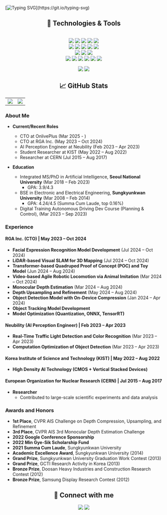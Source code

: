[![Typing SVG](https://readme-typing-svg.demolab.com?font=Alkatra&weight=500&size=45&duration=3000&pause=3&color=6994CDEE&center=true&multiline=true&width=1000&height=120&lines=Hi+there!+I'm+Dohyeong.;Nice+to+meet+you!)](https://git.io/typing-svg)

<div align="center">
  <h2>🔧 Technologies & Tools</h2>
</div>

<div align="center"> 
  <br/>

<img src="https://img.shields.io/badge/Python-3776AB?style=for-the-badge&logo=Python&logoColor=white">
<img src="https://img.shields.io/badge/C-00599C?style=for-the-badge&logo=C&logoColor=white">
<img src="https://img.shields.io/badge/C++-00599C?style=for-the-badge&logo=C%2B%2B&logoColor=white"> 
<img src="https://img.shields.io/badge/JAVA-007396?style=for-the-badge&logo=Java&logoColor=white"> 
<img src="https://img.shields.io/badge/JavaScript-F7DF1E?style=for-the-badge&logo=JavaScript&logoColor=white"> <br>

<img src="https://img.shields.io/badge/ROS-22314E?style=for-the-badge&logo=ros&logoColor=white">
<img src="https://img.shields.io/badge/ROS2-22314E?style=for-the-badge&logo=ros&logoColor=white">
<img src="https://img.shields.io/badge/OpenCV-5C3EE8?style=for-the-badge&logo=OpenCV&logoColor=white"> 
<img src="https://img.shields.io/badge/gstreamer-33AADD?style=for-the-badge&logo=gstreamer&logoColor=white">
<img src="https://img.shields.io/badge/deepstream-2F3134?style=for-the-badge&logo=nvidia&logoColor=white"> <br>
  
<img src="https://img.shields.io/badge/VS_Code-007ACC?style=for-the-badge&logo=VisualStudioCode&logoColor=white">
<img src="https://img.shields.io/badge/PyCharm-000000?style=for-the-badge&logo=PyCharm&logoColor=white">
<img src="https://img.shields.io/badge/Google_Coral-4285F4?style=for-the-badge&logo=Google&logoColor=white"> <br>

 <img src="https://img.shields.io/badge/aws-232F3E?style=for-the-badge&logo=Amazon aws&logoColor=white">
<img src="https://img.shields.io/badge/github-181717?style=for-the-badge&logo=github&logoColor=white">
<img src="https://img.shields.io/badge/git-F05032?style=for-the-badge&logo=git&logoColor=white">
<img src="https://img.shields.io/badge/Jira-0052CC?style=for-the-badge&logo=jira&logoColor=white">
<img src="https://img.shields.io/badge/Confluence-172B4D?style=for-the-badge&logo=confluence&logoColor=white">
<img src="https://img.shields.io/badge/Notion-000000?style=for-the-badge&logo=notion&logoColor=white">
   <br/>

![](https://img.shields.io/badge/OS-Linux-informational?style=flat&logo=linux&logoColor=white&color=2bbc8a)
![](https://img.shields.io/badge/OS-Windows-informational?style=flat&logo=windows&logoColor=white&color=2bbc8a) 

</div>
 
<div align="center">
  <h2> &#x1f4c8; GitHub Stats</h2>
</div>

<div align="center">
  <table>
    <tr>
      <td>
        <a href="https://github.com/figurekim317">
          <img align="center" src="https://github-readme-stats.vercel.app/api?username=figurekim317&show_icons=true&theme=transparent" />
        </a>
      </td>
      <td>
        <a href="https://solved.ac/ggusg0317">
          <img src="http://mazassumnida.wtf/api/v2/generate_badge?boj=ggusg0317" />
        </a>
      </td>
    </tr>
  </table>
</div>


### About Me
- **Current/Recent Roles**
  - CTO at OnlivePlus (Mar 2025 - )
  - CTO at RGA Inc. (May 2023 – Oct 2024)  
  - AI Perception Engineer at Neubility (Feb 2023 – Apr 2023)  
  - Student Researcher at KIST (May 2022 – Aug 2022)  
  - Researcher at CERN (Jul 2015 – Aug 2017)

- **Education**  
  - Integrated MS/PhD in Artificial Intelligence, **Seoul National University** (Mar 2018 – Feb 2023)  
    - GPA: 3.9/4.3  
  - BSE in Electronic and Electrical Engineering, **Sungkyunkwan University** (Mar 2008 – Feb 2014)  
    - GPA: 4.24/4.5 (Summa Cum Laude, top 0.16%)  
  - Digital Training Autonomous Driving Dev Course (Planning & Control), (Mar 2023 – Sep 2023)

### Experience

#### RGA Inc. (CTO) | May 2023 – Oct 2024
- **Facial Expression Recognition Model Development** (Jul 2024 – Oct 2024)  
- **LiDAR-based Visual SLAM for 3D Mapping** (Jul 2024 – Oct 2024)  
- **Transformer-based Quadruped Proof of Concept (POC) and Toy Model** (Jun 2024 – Aug 2024)  
- **Video-based Agile Robotic Locomotion via Animal Imitation** (Mar 2024 – Oct 2024)
- **Monocular Depth Estimation** (Mar 2024 – Aug 2024)
- **Depth Upsampling and Refinement** (May 2024 – Aug 2024)
- **Object Detection Model with On-Device Compression** (Jan 2024 – Apr 2024)
- **Object Tracking Model Development**
- **Model Optimization (Quantization, ONNX, TensorRT)**  

#### Neubility (AI Perception Engineer) | Feb 2023 – Apr 2023
- **Real-Time Traffic Light Detection and Color Recognition** (Mar 2023 – Apr 2023)
- **Computation Optimization of Object Detection** (Mar 2023 – Apr 2023)

#### Korea Institute of Science and Technology (KIST) | May 2022 – Aug 2022
- **High Density AI Technology (CMOS + Vertical Stacked Devices)**

#### European Organization for Nuclear Research (CERN) | Jul 2015 – Aug 2017
- **Researcher**  
  - Contributed to large-scale scientific experiments and data analysis  

### Awards and Honors
- **1st Place**, CVPR AIS Challenge on Depth Compression, Upsampling, and Refinement  
- **3rd Place**, CVPR AIS 3rd Monocular Depth Estimation Challenge  
- **2022 Google Conference Sponsorship**  
- **2022 Min Gye-Sik Scholarship Fund**  
- **2021 Summa Cum Laude**, Sungkyunkwan University  
- **Academic Excellence Award**, Sungkyunkwan University (2014)  
- **Grand Prize**, Sungkyunkwan University Graduation Work Contest (2013)  
- **Grand Prize**, GCTI Research Activity in Korea (2013)  
- **Bronze Prize**, Doosan Heavy Industries and Construction Research Contest (2012)  
- **Bronze Prize**, Samsung Display Research Contest (2012)


<div align="center">
  <h2> 🤝 Connect with me</h2>
</div>

<div align="center">
  <a href="https://www.linkedin.com/in/figure317"><img src="https://img.shields.io/badge/LinkedIn--_.svg?style=social&logo=linkedin"/></a>
  <a href="https://github.com/figurekim317"><img src="https://img.shields.io/badge/GitHub--_.svg?style=social&logo=github"/></a>
</div>
